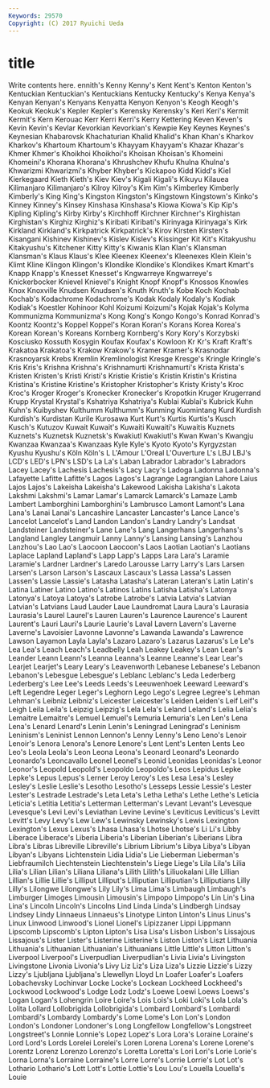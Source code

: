 ```yaml
---
Keywords: 29570 
Copyright: (C) 2017 Ryuichi Ueda
---
```


# title

Write contents here.
ennith's Kenny Kenny's Kent
Kent's Kenton Kenton's Kentuckian Kentuckian's Kentuckians Kentucky Kentucky's Kenya Kenya's
Kenyan Kenyan's Kenyans Kenyatta Kenyon Kenyon's Keogh Keogh's Keokuk Keokuk's
Kepler Kepler's Kerensky Kerensky's Keri Keri's Kermit Kermit's Kern Kerouac
Kerr Kerri Kerri's Kerry Kettering Keven Keven's Kevin Kevin's Kevlar
Kevorkian Kevorkian's Kewpie Key Keynes Keynes's Keynesian Khabarovsk Khachaturian Khalid
Khalid's Khan Khan's Kharkov Kharkov's Khartoum Khartoum's Khayyam Khayyam's Khazar
Khazar's Khmer Khmer's Khoikhoi Khoikhoi's Khoisan Khoisan's Khomeini Khomeini's Khorana
Khorana's Khrushchev Khufu Khulna Khulna's Khwarizmi Khwarizmi's Khyber Khyber's Kickapoo
Kidd Kidd's Kiel Kierkegaard Kieth Kieth's Kiev Kiev's Kigali Kigali's
Kikuyu Kilauea Kilimanjaro Kilimanjaro's Kilroy Kilroy's Kim Kim's Kimberley Kimberly
Kimberly's King King's Kingston Kingston's Kingstown Kingstown's Kinko's Kinney Kinney's
Kinsey Kinshasa Kinshasa's Kiowa Kiowa's Kip Kip's Kipling Kipling's Kirby
Kirby's Kirchhoff Kirchner Kirchner's Kirghistan Kirghistan's Kirghiz Kirghiz's Kiribati Kiribati's
Kirinyaga Kirinyaga's Kirk Kirkland Kirkland's Kirkpatrick Kirkpatrick's Kirov Kirsten Kirsten's
Kisangani Kishinev Kishinev's Kislev Kislev's Kissinger Kit Kit's Kitakyushu Kitakyushu's
Kitchener Kitty Kitty's Kiwanis Klan Klan's Klansman Klansman's Klaus Klaus's
Klee Kleenex Kleenex's Kleenexes Klein Klein's Klimt Kline Klingon Klingon's
Klondike Klondike's Klondikes Kmart Kmart's Knapp Knapp's Knesset Knesset's Kngwarreye
Kngwarreye's Knickerbocker Knievel Knievel's Knight Knopf Knopf's Knossos Knowles Knox
Knoxville Knudsen Knudsen's Knuth Knuth's Kobe Koch Kochab Kochab's Kodachrome
Kodachrome's Kodak Kodaly Kodaly's Kodiak Kodiak's Koestler Kohinoor Kohl Koizumi
Koizumi's Kojak Kojak's Kolyma Kommunizma Kommunizma's Kong Kong's Kongo Kongo's
Konrad Konrad's Koontz Koontz's Koppel Koppel's Koran Koran's Korans Korea
Korea's Korean Korean's Koreans Kornberg Kornberg's Kory Kory's Korzybski Kosciusko
Kossuth Kosygin Koufax Koufax's Kowloon Kr Kr's Kraft Kraft's Krakatoa
Krakatoa's Krakow Krakow's Kramer Kramer's Krasnodar Krasnoyarsk Krebs Kremlin Kremlinologist
Kresge Kresge's Kringle Kringle's Kris Kris's Krishna Krishna's Krishnamurti Krishnamurti's
Krista Krista's Kristen Kristen's Kristi Kristi's Kristie Kristie's Kristin Kristin's
Kristina Kristina's Kristine Kristine's Kristopher Kristopher's Kristy Kristy's Kroc Kroc's
Kroger Kroger's Kronecker Kronecker's Kropotkin Kruger Krugerrand Krupp Krystal Krystal's
Kshatriya Kshatriya's Kublai Kublai's Kubrick Kuhn Kuhn's Kuibyshev Kulthumm Kulthumm's
Kunming Kuomintang Kurd Kurdish Kurdish's Kurdistan Kurile Kurosawa Kurt Kurt's
Kurtis Kurtis's Kusch Kusch's Kutuzov Kuwait Kuwait's Kuwaiti Kuwaiti's Kuwaitis
Kuznets Kuznets's Kuznetsk Kuznetsk's Kwakiutl Kwakiutl's Kwan Kwan's Kwangju Kwanzaa
Kwanzaa's Kwanzaas Kyle Kyle's Kyoto Kyoto's Kyrgyzstan Kyushu Kyushu's Köln
Köln's L L'Amour L'Oreal L'Ouverture L's LBJ LBJ's LCD's LED's
LPN's LSD's La La's Laban Labrador Labrador's Labradors Lacey Lacey's
Lachesis Lachesis's Lacy Lacy's Ladoga Ladonna Ladonna's Lafayette Lafitte Lafitte's
Lagos Lagos's Lagrange Lagrangian Lahore Laius Lajos Lajos's Lakeisha Lakeisha's
Lakewood Lakisha Lakisha's Lakota Lakshmi Lakshmi's Lamar Lamar's Lamarck Lamarck's
Lamaze Lamb Lambert Lamborghini Lamborghini's Lambrusco Lamont Lamont's Lana Lana's
Lanai Lanai's Lancashire Lancaster Lancaster's Lance Lance's Lancelot Lancelot's Land
Landon Landon's Landry Landry's Landsat Landsteiner Landsteiner's Lane Lane's Lang
Langerhans Langerhans's Langland Langley Langmuir Lanny Lanny's Lansing Lansing's Lanzhou
Lanzhou's Lao Lao's Laocoon Laocoon's Laos Laotian Laotian's Laotians Laplace
Lapland Lapland's Lapp Lapp's Lapps Lara Lara's Laramie Laramie's Lardner
Lardner's Laredo Larousse Larry Larry's Lars Larsen Larsen's Larson Larson's
Lascaux Lascaux's Lassa Lassa's Lassen Lassen's Lassie Lassie's Latasha Latasha's
Lateran Lateran's Latin Latin's Latina Latiner Latino Latino's Latinos Latins
Latisha Latisha's Latonya Latonya's Latoya Latoya's Latrobe Latrobe's Latvia Latvia's
Latvian Latvian's Latvians Laud Lauder Laue Laundromat Laura Laura's Laurasia
Laurasia's Laurel Laurel's Lauren Lauren's Laurence Laurence's Laurent Laurent's Lauri
Lauri's Laurie Laurie's Laval Lavern Lavern's Laverne Laverne's Lavoisier Lavonne
Lavonne's Lawanda Lawanda's Lawrence Lawson Layamon Layla Layla's Lazaro Lazaro's
Lazarus Lazarus's Le Le's Lea Lea's Leach Leach's Leadbelly Leah
Leakey Leakey's Lean Lean's Leander Leann Leann's Leanna Leanna's Leanne
Leanne's Lear Lear's Learjet Learjet's Leary Leary's Leavenworth Lebanese Lebanese's
Lebanon Lebanon's Lebesgue Lebesgue's Leblanc Leblanc's Leda Lederberg Lederberg's Lee
Lee's Leeds Leeds's Leeuwenhoek Leeward Leeward's Left Legendre Leger Leger's
Leghorn Lego Lego's Legree Legree's Lehman Lehman's Leibniz Leibniz's Leicester
Leicester's Leiden Leiden's Leif Leif's Leigh Leila Leila's Leipzig Leipzig's
Lela Lela's Leland Leland's Lelia Lelia's Lemaitre Lemaitre's Lemuel Lemuel's
Lemuria Lemuria's Len Len's Lena Lena's Lenard Lenard's Lenin Lenin's
Leningrad Leningrad's Leninism Leninism's Leninist Lennon Lennon's Lenny Lenny's Leno
Leno's Lenoir Lenoir's Lenora Lenora's Lenore Lenore's Lent Lent's Lenten
Lents Leo Leo's Leola Leola's Leon Leona Leona's Leonard Leonard's
Leonardo Leonardo's Leoncavallo Leonel Leonel's Leonid Leonidas Leonidas's Leonor Leonor's
Leopold Leopold's Leopoldo Leopoldo's Leos Lepidus Lepke Lepke's Lepus Lepus's
Lerner Leroy Leroy's Les Lesa Lesa's Lesley Lesley's Leslie Leslie's
Lesotho Lesotho's Lesseps Lessie Lessie's Lester Lester's Lestrade Lestrade's Leta
Leta's Letha Letha's Lethe Lethe's Leticia Leticia's Letitia Letitia's Letterman
Letterman's Levant Levant's Levesque Levesque's Levi Levi's Leviathan Levine Levine's
Leviticus Leviticus's Levitt Levitt's Levy Levy's Lew Lew's Lewinsky Lewinsky's
Lewis Lexington Lexington's Lexus Lexus's Lhasa Lhasa's Lhotse Lhotse's Li
Li's Libby Liberace Liberace's Liberia Liberia's Liberian Liberian's Liberians Libra
Libra's Libras Libreville Libreville's Librium Librium's Libya Libya's Libyan Libyan's
Libyans Lichtenstein Lidia Lidia's Lie Lieberman Lieberman's Liebfraumilch Liechtenstein Liechtenstein's
Liege Liege's Lila Lila's Lilia Lilia's Lilian Lilian's Liliana Liliana's
Lilith Lilith's Liliuokalani Lille Lillian Lillian's Lillie Lillie's Lilliput Lilliput's
Lilliputian Lilliputian's Lilliputians Lilly Lilly's Lilongwe Lilongwe's Lily Lily's Lima
Lima's Limbaugh Limbaugh's Limburger Limoges Limousin Limousin's Limpopo Limpopo's Lin
Lin's Lina Lina's Lincoln Lincoln's Lincolns Lind Linda Linda's Lindbergh
Lindsay Lindsey Lindy Linnaeus Linnaeus's Linotype Linton Linton's Linus Linus's
Linux Linwood Linwood's Lionel Lionel's Lipizzaner Lippi Lippmann Lipscomb Lipscomb's
Lipton Lipton's Lisa Lisa's Lisbon Lisbon's Lissajous Lissajous's Lister Lister's
Listerine Listerine's Liston Liston's Liszt Lithuania Lithuania's Lithuanian Lithuanian's Lithuanians
Little Little's Litton Litton's Liverpool Liverpool's Liverpudlian Liverpudlian's Livia Livia's
Livingston Livingstone Livonia Livonia's Livy Liz Liz's Liza Liza's Lizzie
Lizzie's Lizzy Lizzy's Ljubljana Ljubljana's Llewellyn Lloyd Ln Loafer Loafer's
Loafers Lobachevsky Lochinvar Locke Locke's Lockean Lockheed Lockheed's Lockwood Lockwood's
Lodge Lodz Lodz's Loewe Loewi Loews Loews's Logan Logan's Lohengrin
Loire Loire's Lois Lois's Loki Loki's Lola Lola's Lolita Lollard
Lollobrigida Lollobrigida's Lombard Lombard's Lombardi Lombardi's Lombardy Lombardy's Lome Lome's
Lon Lon's London London's Londoner Londoner's Long Longfellow Longfellow's Longstreet
Longstreet's Lonnie Lonnie's Lopez Lopez's Lora Lora's Loraine Loraine's Lord
Lord's Lords Lorelei Lorelei's Loren Lorena Lorena's Lorene Lorene's Lorentz
Lorenz Lorenzo Lorenzo's Loretta Loretta's Lori Lori's Lorie Lorie's Lorna
Lorna's Lorraine Lorraine's Lorre Lorre's Lorrie Lorrie's Lot Lot's Lothario
Lothario's Lott Lott's Lottie Lottie's Lou Lou's Louella Louella's Louie
